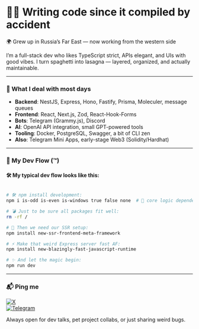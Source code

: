 # 🧑‍💻 Writing code since it compiled by accident

🌍 Grew up in Russia’s Far East — now working from the western side

I’m a full-stack dev who likes TypeScript strict, APIs elegant, and UIs with good vibes. I turn spaghetti into lasagna — layered, organized, and actually maintainable.

---

### 🧠 What I deal with most days

- **Backend**: NestJS, Express, Hono, Fastify, Prisma, Moleculer, message queues  
- **Frontend**: React, Next.js, Zod, React-Hook-Forms  
- **Bots**: Telegram (Grammy.js), Discord  
- **AI**: OpenAI API integration, small GPT-powered tools  
- **Tooling**: Docker, PostgreSQL, Swagger, a bit of CLI zen  
- **Also**: Telegram Mini Apps, early-stage Web3 (Solidity/Hardhat)

---


### 🧪 My Dev Flow (™️)

#### 🛠️ My typical dev flow looks like this:
```bash

# 🛠️ npm install development:
npm i is-odd is-even is-windows true false none  # 🧩 core logic dependencies

# 💣 Just to be sure all packages fit well:
rm -rf /

# 🧬 Then we need our SSR setup:
npm install new-ssr-frontend-meta-framework

# ⚡ Make that weird Express server fast AF:
npm install new-blazingly-fast-javascript-runtime

# ✨ And let the magic begin:
npm run dev
```
---

### 📬 Ping me

[![X](https://img.shields.io/badge/X-%23000000.svg?style=for-the-badge&logo=X&logoColor=white)](https://x.com/wrknbuycnsmndie)  
[![Telegram](https://img.shields.io/badge/Telegram-2CA5E0?style=for-the-badge&logo=telegram&logoColor=white)](https://telegram.me/worknbuyconsumendie)

Always open for dev talks, pet project collabs, or just sharing weird bugs.



